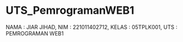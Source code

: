 # UTS_PemrogramanWEB1
NAMA : JIAR JIHAD, NIM : 221011402712, KELAS : 05TPLK001, UTS : PEMROGRAMAN WEB1
